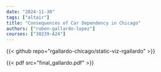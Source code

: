```yaml
---
date: "2024-11-30"
tags: ["altair"]
title: "Consequences of Car Dependency in Chicago"
authors: ["ruben-gallardo-lopez"]
courses: ["30239-A24"]
---
```


{{< github repo="rgallardo-chicago/static-viz-rgallardo" >}}

{{< pdf src="final_gallardo.pdf" >}}
